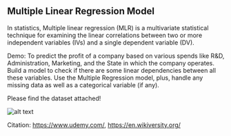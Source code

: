 ## Multiple Linear Regression Model

In statistics, Multiple linear regression (MLR) is a multivariate statistical technique for examining the linear correlations between two or more independent variables (IVs) and a single dependent variable (DV).

Demo: To predict the profit of a company based on various spends like R&D, Administration, Marketing, and the State in which the company operates. Build a model to check if there are some linear dependencies between all these variables. Use the Multiple Regression model, plus, handle any missing data as well as a categorical variable (if any).

Please find the dataset attached!

![alt text](https://github.com/prtk1306/MachineLearning/blob/master/ML%20Logo.PNG "Machine Learning")

Citation: https://www.udemy.com/, https://en.wikiversity.org/